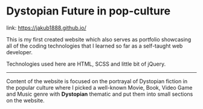 # Dystopian Future in pop-culture

link: https://jakub1888.github.io/

This is my first created website which also serves as portfolio showcasing all of the coding technologies that I learned so far as a self-taught web developer.

Technologies used here are HTML, SCSS and little bit of jQuery.

---

Content of the website is focused on the portrayal of Dystopian fiction in the popular culture where I picked a well-known Movie, Book, Video Game and Music genre 
with __Dystopian__ thematic and put them into small sections on the website.
